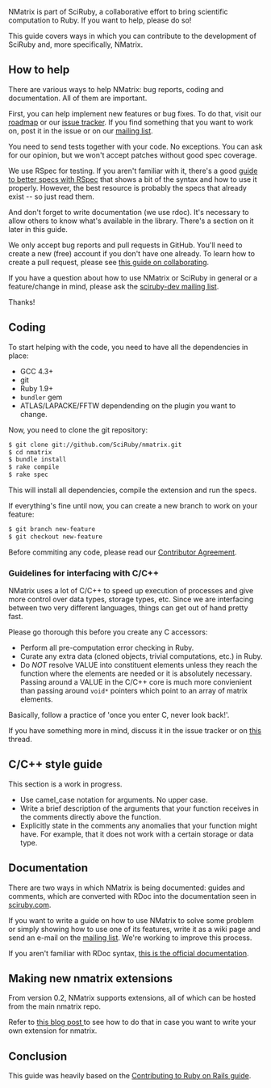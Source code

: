 NMatrix is part of SciRuby, a collaborative effort to bring scientific
computation to Ruby. If you want to help, please do so!

This guide covers ways in which you can contribute to the development
of SciRuby and, more specifically, NMatrix.

## How to help

There are various ways to help NMatrix: bug reports, coding and
documentation. All of them are important.

First, you can help implement new features or bug fixes. To do that,
visit our [roadmap](https://github.com/SciRuby/nmatrix/wiki/Roadmap)
or our [issue tracker][2]. If you find something that you want to work
on, post it in the issue or on our [mailing list][1].

You need to send tests together with your code. No exceptions. You can
ask for our opinion, but we won't accept patches without good spec
coverage.

We use RSpec for testing. If you aren't familiar with it, there's a
good [guide to better specs with RSpec](http://betterspecs.org/) that
shows a bit of the syntax and how to use it properly.  However, the
best resource is probably the specs that already exist -- so just read
them.

And don't forget to write documentation (we use rdoc). It's necessary
to allow others to know what's available in the library. There's a
section on it later in this guide.

We only accept bug reports and pull requests in GitHub. You'll need to
create a new (free) account if you don't have one already. To learn
how to create a pull request, please see
[this guide on collaborating](https://help.github.com/categories/63/articles).

If you have a question about how to use NMatrix or SciRuby in general
or a feature/change in mind, please ask the
[sciruby-dev mailing list][1].

Thanks!

## Coding

To start helping with the code, you need to have all the dependencies in place:

- GCC 4.3+
- git
- Ruby 1.9+
- `bundler` gem
- ATLAS/LAPACKE/FFTW dependending on the plugin you want to change.

Now, you need to clone the git repository:

```bash
$ git clone git://github.com/SciRuby/nmatrix.git
$ cd nmatrix
$ bundle install
$ rake compile
$ rake spec
```

This will install all dependencies, compile the extension and run the
specs.

If everything's fine until now, you can create a new branch to work on
your feature:

```bash
$ git branch new-feature
$ git checkout new-feature
```

Before commiting any code, please read our
[Contributor Agreement](http://github.com/SciRuby/sciruby/wiki/Contributor-Agreement).

### Guidelines for interfacing with C/C++

NMatrix uses a lot of C/C++ to speed up execution of processes and
give more control over data types, storage types, etc. Since we are
interfacing between two very different languages, things can get out
of hand pretty fast.

Please go thorough this before you create any C accessors:

* Perform all pre-computation error checking in Ruby.
* Curate any extra data (cloned objects, trivial computations, etc.) in Ruby.
* Do _NOT_ resolve VALUE into constituent elements unless they reach the function where the elements are needed or it is absolutely necessary. Passing around a VALUE in the C/C++ core is much more convienient than passing around `void*` pointers which point to an array of matrix elements.

Basically, follow a practice of 'once you enter C, never look back!'.

If you have something more in mind, discuss it in the issue tracker or
on
[this](https://groups.google.com/forum/#!topic/sciruby-dev/OJxhrGG309o)
thread.

## C/C++ style guide

This section is a work in progress.

* Use camel_case notation for arguments. No upper case.
* Write a brief description of the arguments that your function
  receives in the comments directly above the function.
* Explicitly state in the comments any anomalies that your function
  might have. For example, that it does not work with a certain
  storage or data type.

## Documentation

There are two ways in which NMatrix is being documented: guides and
comments, which are converted with RDoc into the documentation seen in
[sciruby.com](http://sciruby.com).

If you want to write a guide on how to use NMatrix to solve some
problem or simply showing how to use one of its features, write it as
a wiki page and send an e-mail on the [mailing list][1]. We're working
to improve this process.

If you aren't familiar with RDoc syntax,
[this is the official documentation](http://docs.seattlerb.org/rdoc/RDoc/Markup.html).

## Making new nmatrix extensions

From version 0.2, NMatrix supports extensions, all of which can be
hosted from the main nmatrix repo.

Refer to
[this blog post ](http://wlevine.github.io/2015/06/15/releasing-multiple-gems-with-c-extensions-from-the-same-repository.html)
to see how to do that in case you want to write your own extension for
nmatrix.

## Conclusion

This guide was heavily based on the
[Contributing to Ruby on Rails guide](http://edgeguides.rubyonrails.org/contributing_to_ruby_on_rails.html).

[1]: https://groups.google.com/forum/?fromgroups#!forum/sciruby-dev
[2]: https://github.com/sciruby/nmatrix/issues?sort=created&state=open
